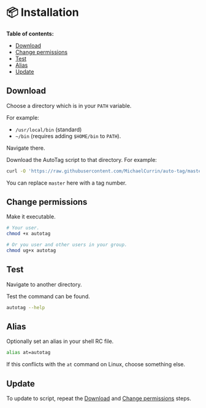 # 📦 Installation

**Table of contents:**

- [Download](#download)
- [Change permissions](#change-permissions)
- [Test](#test)
- [Alias](#alias)
- [Update](#update)


## Download

Choose a directory which is in your `PATH` variable.

For example:

- `/usr/local/bin` (standard)
- `~/bin` (requires adding `$HOME/bin` to `PATH`).

Navigate there.

Download the AutoTag script to that directory. For example:

```sh
curl -O 'https://raw.githubusercontent.com/MichaelCurrin/auto-tag/master/autotag'
```

You can replace `master` here with a tag number.


## Change permissions

Make it executable.

```sh
# Your user.
chmod +x autotag

# Or you user and other users in your group.
chmod ug+x autotag
```

## Test

Navigate to another directory.

Test the command can be found.

```sh
autotag --help
```

## Alias

Optionally set an alias in your shell RC file.

```sh
alias at=autotag
```

If this conflicts with the `at` command on Linux, choose something else.


## Update

To update to script, repeat the [Download](#download) and [Change permissions](#change-permissions) steps.

